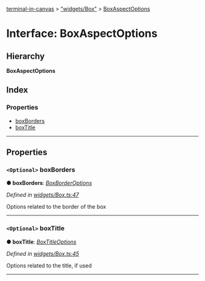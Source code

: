 [terminal-in-canvas](../README.md) > ["widgets/Box"](../modules/_widgets_box_.md) > [BoxAspectOptions](../interfaces/_widgets_box_.boxaspectoptions.md)

# Interface: BoxAspectOptions

## Hierarchy

**BoxAspectOptions**

## Index

### Properties

* [boxBorders](_widgets_box_.boxaspectoptions.md#boxborders)
* [boxTitle](_widgets_box_.boxaspectoptions.md#boxtitle)

---

## Properties

<a id="boxborders"></a>

### `<Optional>` boxBorders

**● boxBorders**: *[BoxBorderOptions](_widgets_box_.boxborderoptions.md)*

*Defined in [widgets/Box.ts:47](https://github.com/danikaze/terminal-in-canvas/blob/ad1033f/src/widgets/Box.ts#L47)*

Options related to the border of the box

___
<a id="boxtitle"></a>

### `<Optional>` boxTitle

**● boxTitle**: *[BoxTitleOptions](_widgets_box_.boxtitleoptions.md)*

*Defined in [widgets/Box.ts:45](https://github.com/danikaze/terminal-in-canvas/blob/ad1033f/src/widgets/Box.ts#L45)*

Options related to the title, if used

___


